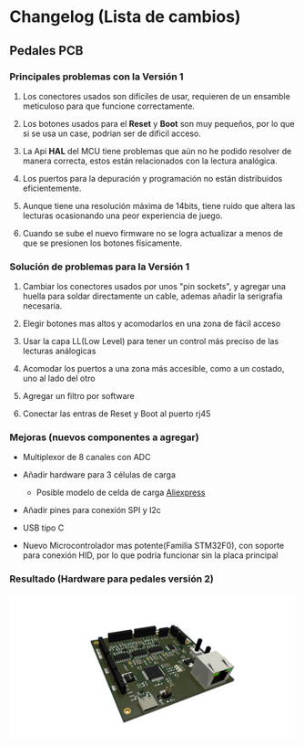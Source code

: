 
# Changelog (Lista de cambios)

## Pedales PCB

### Principales problemas con la Versión 1

1. Los conectores usados son difíciles de usar, requieren de un ensamble meticuloso
para que funcione correctamente.

2. Los botones usados para el **Reset** y **Boot** son muy pequeños, por lo que si se
usa un case, podrian ser de dificil acceso.

3. La Api **HAL** del MCU tiene problemas que aún no he podido resolver de manera 
correcta, estos están relacionados con la lectura analógica.

4. Los puertos para la depuración y programación no están distribuidos eficientemente.

5. Aunque tiene una resolución máxima de 14bits, tiene ruido que altera las lecturas
ocasionando una peor experiencia de juego.

6. Cuando se sube el nuevo firmware no se logra actualizar a menos de que se presionen
los botones físicamente.

### Solución de problemas para la Versión 1

1. Cambiar los conectores usados por unos "pin sockets", y agregar una huella para soldar
directamente un cable, ademas añadir la serigrafia necesaria.

2. Elegir botones mas altos y acomodarlos en una zona de fácil acceso 

3. Usar la capa LL(Low Level) para tener un control más preciso de las lecturas análogicas

4. Acomodar los puertos a una zona más accesible, como a un costado, uno al lado del otro

5. Agregar un filtro por software

6. Conectar las entras de Reset y Boot al puerto rj45

### Mejoras (nuevos componentes a agregar)

- Multiplexor de 8 canales con ADC 

- Añadir hardware para 3 células de carga
	- Posible modelo de celda de carga [Aliexpress](https://es.aliexpress.com/item/1005004518830741.html)

- Añadir pines para conexión SPI y I2c

- USB tipo C

- Nuevo Microcontrolador mas potente(Familia STM32F0), con soporte para conexión HID,
por lo que podría funcionar sin la placa principal

### Resultado (Hardware para pedales versión 2)

![PCB V2](./img/Pedals3.png)



